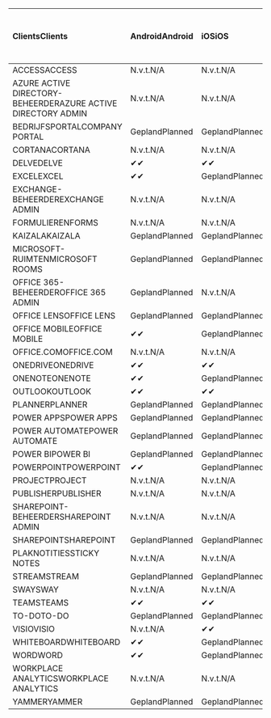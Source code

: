 <!-- This file is generated automatically. Changes made to this file will be overwritten.-->
|<span data-ttu-id="53669-101">Clients</span><span class="sxs-lookup"><span data-stu-id="53669-101">Clients</span></span>|<span data-ttu-id="53669-102">Android</span><span class="sxs-lookup"><span data-stu-id="53669-102">Android</span></span>|<span data-ttu-id="53669-103">iOS</span><span class="sxs-lookup"><span data-stu-id="53669-103">iOS</span></span>|<span data-ttu-id="53669-104">Mac</span><span class="sxs-lookup"><span data-stu-id="53669-104">Mac</span></span>|<span data-ttu-id="53669-105">Windows 10</span><span class="sxs-lookup"><span data-stu-id="53669-105">Windows 10</span></span><br><span data-ttu-id="53669-106">Bureaublad</span><span class="sxs-lookup"><span data-stu-id="53669-106">Desktop</span></span>|<span data-ttu-id="53669-107">Windows 10</span><span class="sxs-lookup"><span data-stu-id="53669-107">Windows 10</span></span><br><span data-ttu-id="53669-108">Moderne apps</span><span class="sxs-lookup"><span data-stu-id="53669-108">Modern Apps</span></span>|
|:-|:-|:-|:-|:-|:-|
|<span data-ttu-id="53669-109">ACCESS</span><span class="sxs-lookup"><span data-stu-id="53669-109">ACCESS</span></span>|<span data-ttu-id="53669-110">N.v.t.</span><span class="sxs-lookup"><span data-stu-id="53669-110">N/A</span></span>|<span data-ttu-id="53669-111">N.v.t.</span><span class="sxs-lookup"><span data-stu-id="53669-111">N/A</span></span>|<span data-ttu-id="53669-112">N.v.t.</span><span class="sxs-lookup"><span data-stu-id="53669-112">N/A</span></span>|<span data-ttu-id="53669-113">Gepland</span><span class="sxs-lookup"><span data-stu-id="53669-113">Planned</span></span>|<span data-ttu-id="53669-114">N.v.t.</span><span class="sxs-lookup"><span data-stu-id="53669-114">N/A</span></span>|
|<span data-ttu-id="53669-115">AZURE ACTIVE DIRECTORY-BEHEERDER</span><span class="sxs-lookup"><span data-stu-id="53669-115">AZURE ACTIVE DIRECTORY ADMIN</span></span>|<span data-ttu-id="53669-116">N.v.t.</span><span class="sxs-lookup"><span data-stu-id="53669-116">N/A</span></span>|<span data-ttu-id="53669-117">N.v.t.</span><span class="sxs-lookup"><span data-stu-id="53669-117">N/A</span></span>|<span data-ttu-id="53669-118">N.v.t.</span><span class="sxs-lookup"><span data-stu-id="53669-118">N/A</span></span>|<span data-ttu-id="53669-119">Gepland</span><span class="sxs-lookup"><span data-stu-id="53669-119">Planned</span></span>|<span data-ttu-id="53669-120">N.v.t.</span><span class="sxs-lookup"><span data-stu-id="53669-120">N/A</span></span>|
|<span data-ttu-id="53669-121">BEDRIJFSPORTAL</span><span class="sxs-lookup"><span data-stu-id="53669-121">COMPANY PORTAL</span></span>|<span data-ttu-id="53669-122">Gepland</span><span class="sxs-lookup"><span data-stu-id="53669-122">Planned</span></span>|<span data-ttu-id="53669-123">Gepland</span><span class="sxs-lookup"><span data-stu-id="53669-123">Planned</span></span>|<span data-ttu-id="53669-124">Gepland</span><span class="sxs-lookup"><span data-stu-id="53669-124">Planned</span></span>|<span data-ttu-id="53669-125">N.v.t.</span><span class="sxs-lookup"><span data-stu-id="53669-125">N/A</span></span>|<span data-ttu-id="53669-126">Gepland</span><span class="sxs-lookup"><span data-stu-id="53669-126">Planned</span></span>|
|<span data-ttu-id="53669-127">CORTANA</span><span class="sxs-lookup"><span data-stu-id="53669-127">CORTANA</span></span>|<span data-ttu-id="53669-128">N.v.t.</span><span class="sxs-lookup"><span data-stu-id="53669-128">N/A</span></span>|<span data-ttu-id="53669-129">N.v.t.</span><span class="sxs-lookup"><span data-stu-id="53669-129">N/A</span></span>|<span data-ttu-id="53669-130">N.v.t.</span><span class="sxs-lookup"><span data-stu-id="53669-130">N/A</span></span>|<span data-ttu-id="53669-131">N.v.t.</span><span class="sxs-lookup"><span data-stu-id="53669-131">N/A</span></span>|<span data-ttu-id="53669-132">Gepland</span><span class="sxs-lookup"><span data-stu-id="53669-132">Planned</span></span>|
|<span data-ttu-id="53669-133">DELVE</span><span class="sxs-lookup"><span data-stu-id="53669-133">DELVE</span></span>|<span data-ttu-id="53669-134">✔</span><span class="sxs-lookup"><span data-stu-id="53669-134">✔</span></span>|<span data-ttu-id="53669-135">✔</span><span class="sxs-lookup"><span data-stu-id="53669-135">✔</span></span>|<span data-ttu-id="53669-136">N.v.t.</span><span class="sxs-lookup"><span data-stu-id="53669-136">N/A</span></span>|<span data-ttu-id="53669-137">N.v.t.</span><span class="sxs-lookup"><span data-stu-id="53669-137">N/A</span></span>|<span data-ttu-id="53669-138">N.v.t.</span><span class="sxs-lookup"><span data-stu-id="53669-138">N/A</span></span>|
|<span data-ttu-id="53669-139">EXCEL</span><span class="sxs-lookup"><span data-stu-id="53669-139">EXCEL</span></span>|<span data-ttu-id="53669-140">✔</span><span class="sxs-lookup"><span data-stu-id="53669-140">✔</span></span>|<span data-ttu-id="53669-141">Gepland</span><span class="sxs-lookup"><span data-stu-id="53669-141">Planned</span></span>|<span data-ttu-id="53669-142">Gepland</span><span class="sxs-lookup"><span data-stu-id="53669-142">Planned</span></span>|<span data-ttu-id="53669-143">Gepland</span><span class="sxs-lookup"><span data-stu-id="53669-143">Planned</span></span>|<span data-ttu-id="53669-144">N.v.t.</span><span class="sxs-lookup"><span data-stu-id="53669-144">N/A</span></span>|
|<span data-ttu-id="53669-145">EXCHANGE-BEHEERDER</span><span class="sxs-lookup"><span data-stu-id="53669-145">EXCHANGE ADMIN</span></span>|<span data-ttu-id="53669-146">N.v.t.</span><span class="sxs-lookup"><span data-stu-id="53669-146">N/A</span></span>|<span data-ttu-id="53669-147">N.v.t.</span><span class="sxs-lookup"><span data-stu-id="53669-147">N/A</span></span>|<span data-ttu-id="53669-148">N.v.t.</span><span class="sxs-lookup"><span data-stu-id="53669-148">N/A</span></span>|<span data-ttu-id="53669-149">✔</span><span class="sxs-lookup"><span data-stu-id="53669-149">✔</span></span>|<span data-ttu-id="53669-150">N.v.t.</span><span class="sxs-lookup"><span data-stu-id="53669-150">N/A</span></span>|
|<span data-ttu-id="53669-151">FORMULIEREN</span><span class="sxs-lookup"><span data-stu-id="53669-151">FORMS</span></span>|<span data-ttu-id="53669-152">N.v.t.</span><span class="sxs-lookup"><span data-stu-id="53669-152">N/A</span></span>|<span data-ttu-id="53669-153">N.v.t.</span><span class="sxs-lookup"><span data-stu-id="53669-153">N/A</span></span>|<span data-ttu-id="53669-154">N.v.t.</span><span class="sxs-lookup"><span data-stu-id="53669-154">N/A</span></span>|<span data-ttu-id="53669-155">N.v.t.</span><span class="sxs-lookup"><span data-stu-id="53669-155">N/A</span></span>|<span data-ttu-id="53669-156">N.v.t.</span><span class="sxs-lookup"><span data-stu-id="53669-156">N/A</span></span>|
|<span data-ttu-id="53669-157">KAIZALA</span><span class="sxs-lookup"><span data-stu-id="53669-157">KAIZALA</span></span>|<span data-ttu-id="53669-158">Gepland</span><span class="sxs-lookup"><span data-stu-id="53669-158">Planned</span></span>|<span data-ttu-id="53669-159">Gepland</span><span class="sxs-lookup"><span data-stu-id="53669-159">Planned</span></span>|<span data-ttu-id="53669-160">N.v.t.</span><span class="sxs-lookup"><span data-stu-id="53669-160">N/A</span></span>|<span data-ttu-id="53669-161">N.v.t.</span><span class="sxs-lookup"><span data-stu-id="53669-161">N/A</span></span>|<span data-ttu-id="53669-162">N.v.t.</span><span class="sxs-lookup"><span data-stu-id="53669-162">N/A</span></span>|
|<span data-ttu-id="53669-163">MICROSOFT-RUIMTEN</span><span class="sxs-lookup"><span data-stu-id="53669-163">MICROSOFT ROOMS</span></span>|<span data-ttu-id="53669-164">Gepland</span><span class="sxs-lookup"><span data-stu-id="53669-164">Planned</span></span>|<span data-ttu-id="53669-165">Gepland</span><span class="sxs-lookup"><span data-stu-id="53669-165">Planned</span></span>|<span data-ttu-id="53669-166">N.v.t.</span><span class="sxs-lookup"><span data-stu-id="53669-166">N/A</span></span>|<span data-ttu-id="53669-167">N.v.t.</span><span class="sxs-lookup"><span data-stu-id="53669-167">N/A</span></span>|<span data-ttu-id="53669-168">N.v.t.</span><span class="sxs-lookup"><span data-stu-id="53669-168">N/A</span></span>|
|<span data-ttu-id="53669-169">OFFICE 365-BEHEERDER</span><span class="sxs-lookup"><span data-stu-id="53669-169">OFFICE 365 ADMIN</span></span>|<span data-ttu-id="53669-170">Gepland</span><span class="sxs-lookup"><span data-stu-id="53669-170">Planned</span></span>|<span data-ttu-id="53669-171">N.v.t.</span><span class="sxs-lookup"><span data-stu-id="53669-171">N/A</span></span>|<span data-ttu-id="53669-172">N.v.t.</span><span class="sxs-lookup"><span data-stu-id="53669-172">N/A</span></span>|<span data-ttu-id="53669-173">N.v.t.</span><span class="sxs-lookup"><span data-stu-id="53669-173">N/A</span></span>|<span data-ttu-id="53669-174">N.v.t.</span><span class="sxs-lookup"><span data-stu-id="53669-174">N/A</span></span>|
|<span data-ttu-id="53669-175">OFFICE LENS</span><span class="sxs-lookup"><span data-stu-id="53669-175">OFFICE LENS</span></span>|<span data-ttu-id="53669-176">Gepland</span><span class="sxs-lookup"><span data-stu-id="53669-176">Planned</span></span>|<span data-ttu-id="53669-177">Gepland</span><span class="sxs-lookup"><span data-stu-id="53669-177">Planned</span></span>|<span data-ttu-id="53669-178">N.v.t.</span><span class="sxs-lookup"><span data-stu-id="53669-178">N/A</span></span>|<span data-ttu-id="53669-179">N.v.t.</span><span class="sxs-lookup"><span data-stu-id="53669-179">N/A</span></span>|<span data-ttu-id="53669-180">N.v.t.</span><span class="sxs-lookup"><span data-stu-id="53669-180">N/A</span></span>|
|<span data-ttu-id="53669-181">OFFICE MOBILE</span><span class="sxs-lookup"><span data-stu-id="53669-181">OFFICE MOBILE</span></span>|<span data-ttu-id="53669-182">✔</span><span class="sxs-lookup"><span data-stu-id="53669-182">✔</span></span>|<span data-ttu-id="53669-183">Gepland</span><span class="sxs-lookup"><span data-stu-id="53669-183">Planned</span></span>|<span data-ttu-id="53669-184">N.v.t.</span><span class="sxs-lookup"><span data-stu-id="53669-184">N/A</span></span>|<span data-ttu-id="53669-185">N.v.t.</span><span class="sxs-lookup"><span data-stu-id="53669-185">N/A</span></span>|<span data-ttu-id="53669-186">N.v.t.</span><span class="sxs-lookup"><span data-stu-id="53669-186">N/A</span></span>|
|<span data-ttu-id="53669-187">OFFICE.COM</span><span class="sxs-lookup"><span data-stu-id="53669-187">OFFICE.COM</span></span>|<span data-ttu-id="53669-188">N.v.t.</span><span class="sxs-lookup"><span data-stu-id="53669-188">N/A</span></span>|<span data-ttu-id="53669-189">N.v.t.</span><span class="sxs-lookup"><span data-stu-id="53669-189">N/A</span></span>|<span data-ttu-id="53669-190">N.v.t.</span><span class="sxs-lookup"><span data-stu-id="53669-190">N/A</span></span>|<span data-ttu-id="53669-191">N.v.t.</span><span class="sxs-lookup"><span data-stu-id="53669-191">N/A</span></span>|<span data-ttu-id="53669-192">Gepland</span><span class="sxs-lookup"><span data-stu-id="53669-192">Planned</span></span>|
|<span data-ttu-id="53669-193">ONEDRIVE</span><span class="sxs-lookup"><span data-stu-id="53669-193">ONEDRIVE</span></span>|<span data-ttu-id="53669-194">✔</span><span class="sxs-lookup"><span data-stu-id="53669-194">✔</span></span>|<span data-ttu-id="53669-195">✔</span><span class="sxs-lookup"><span data-stu-id="53669-195">✔</span></span>|<span data-ttu-id="53669-196">✔</span><span class="sxs-lookup"><span data-stu-id="53669-196">✔</span></span>|<span data-ttu-id="53669-197">✔</span><span class="sxs-lookup"><span data-stu-id="53669-197">✔</span></span>|<span data-ttu-id="53669-198">Gepland</span><span class="sxs-lookup"><span data-stu-id="53669-198">Planned</span></span>|
|<span data-ttu-id="53669-199">ONENOTE</span><span class="sxs-lookup"><span data-stu-id="53669-199">ONENOTE</span></span>|<span data-ttu-id="53669-200">✔</span><span class="sxs-lookup"><span data-stu-id="53669-200">✔</span></span>|<span data-ttu-id="53669-201">Gepland</span><span class="sxs-lookup"><span data-stu-id="53669-201">Planned</span></span>|<span data-ttu-id="53669-202">Gepland</span><span class="sxs-lookup"><span data-stu-id="53669-202">Planned</span></span>|<span data-ttu-id="53669-203">Gepland</span><span class="sxs-lookup"><span data-stu-id="53669-203">Planned</span></span>|<span data-ttu-id="53669-204">Gepland</span><span class="sxs-lookup"><span data-stu-id="53669-204">Planned</span></span>|
|<span data-ttu-id="53669-205">OUTLOOK</span><span class="sxs-lookup"><span data-stu-id="53669-205">OUTLOOK</span></span>|<span data-ttu-id="53669-206">✔</span><span class="sxs-lookup"><span data-stu-id="53669-206">✔</span></span>|<span data-ttu-id="53669-207">✔</span><span class="sxs-lookup"><span data-stu-id="53669-207">✔</span></span>|<span data-ttu-id="53669-208">Gepland</span><span class="sxs-lookup"><span data-stu-id="53669-208">Planned</span></span>|<span data-ttu-id="53669-209">Gepland</span><span class="sxs-lookup"><span data-stu-id="53669-209">Planned</span></span>|<span data-ttu-id="53669-210">Gepland</span><span class="sxs-lookup"><span data-stu-id="53669-210">Planned</span></span>|
|<span data-ttu-id="53669-211">PLANNER</span><span class="sxs-lookup"><span data-stu-id="53669-211">PLANNER</span></span>|<span data-ttu-id="53669-212">Gepland</span><span class="sxs-lookup"><span data-stu-id="53669-212">Planned</span></span>|<span data-ttu-id="53669-213">Gepland</span><span class="sxs-lookup"><span data-stu-id="53669-213">Planned</span></span>|<span data-ttu-id="53669-214">N.v.t.</span><span class="sxs-lookup"><span data-stu-id="53669-214">N/A</span></span>|<span data-ttu-id="53669-215">N.v.t.</span><span class="sxs-lookup"><span data-stu-id="53669-215">N/A</span></span>|<span data-ttu-id="53669-216">N.v.t.</span><span class="sxs-lookup"><span data-stu-id="53669-216">N/A</span></span>|
|<span data-ttu-id="53669-217">POWER APPS</span><span class="sxs-lookup"><span data-stu-id="53669-217">POWER APPS</span></span>|<span data-ttu-id="53669-218">Gepland</span><span class="sxs-lookup"><span data-stu-id="53669-218">Planned</span></span>|<span data-ttu-id="53669-219">Gepland</span><span class="sxs-lookup"><span data-stu-id="53669-219">Planned</span></span>|<span data-ttu-id="53669-220">N.v.t.</span><span class="sxs-lookup"><span data-stu-id="53669-220">N/A</span></span>|<span data-ttu-id="53669-221">N.v.t.</span><span class="sxs-lookup"><span data-stu-id="53669-221">N/A</span></span>|<span data-ttu-id="53669-222">Gepland</span><span class="sxs-lookup"><span data-stu-id="53669-222">Planned</span></span>|
|<span data-ttu-id="53669-223">POWER AUTOMATE</span><span class="sxs-lookup"><span data-stu-id="53669-223">POWER AUTOMATE</span></span>|<span data-ttu-id="53669-224">Gepland</span><span class="sxs-lookup"><span data-stu-id="53669-224">Planned</span></span>|<span data-ttu-id="53669-225">Gepland</span><span class="sxs-lookup"><span data-stu-id="53669-225">Planned</span></span>|<span data-ttu-id="53669-226">N.v.t.</span><span class="sxs-lookup"><span data-stu-id="53669-226">N/A</span></span>|<span data-ttu-id="53669-227">N.v.t.</span><span class="sxs-lookup"><span data-stu-id="53669-227">N/A</span></span>|<span data-ttu-id="53669-228">N.v.t.</span><span class="sxs-lookup"><span data-stu-id="53669-228">N/A</span></span>|
|<span data-ttu-id="53669-229">POWER BI</span><span class="sxs-lookup"><span data-stu-id="53669-229">POWER BI</span></span>|<span data-ttu-id="53669-230">Gepland</span><span class="sxs-lookup"><span data-stu-id="53669-230">Planned</span></span>|<span data-ttu-id="53669-231">Gepland</span><span class="sxs-lookup"><span data-stu-id="53669-231">Planned</span></span>|<span data-ttu-id="53669-232">N.v.t.</span><span class="sxs-lookup"><span data-stu-id="53669-232">N/A</span></span>|<span data-ttu-id="53669-233">Gepland</span><span class="sxs-lookup"><span data-stu-id="53669-233">Planned</span></span>|<span data-ttu-id="53669-234">Gepland</span><span class="sxs-lookup"><span data-stu-id="53669-234">Planned</span></span>|
|<span data-ttu-id="53669-235">POWERPOINT</span><span class="sxs-lookup"><span data-stu-id="53669-235">POWERPOINT</span></span>|<span data-ttu-id="53669-236">✔</span><span class="sxs-lookup"><span data-stu-id="53669-236">✔</span></span>|<span data-ttu-id="53669-237">Gepland</span><span class="sxs-lookup"><span data-stu-id="53669-237">Planned</span></span>|<span data-ttu-id="53669-238">Gepland</span><span class="sxs-lookup"><span data-stu-id="53669-238">Planned</span></span>|<span data-ttu-id="53669-239">Gepland</span><span class="sxs-lookup"><span data-stu-id="53669-239">Planned</span></span>|<span data-ttu-id="53669-240">N.v.t.</span><span class="sxs-lookup"><span data-stu-id="53669-240">N/A</span></span>|
|<span data-ttu-id="53669-241">PROJECT</span><span class="sxs-lookup"><span data-stu-id="53669-241">PROJECT</span></span>|<span data-ttu-id="53669-242">N.v.t.</span><span class="sxs-lookup"><span data-stu-id="53669-242">N/A</span></span>|<span data-ttu-id="53669-243">N.v.t.</span><span class="sxs-lookup"><span data-stu-id="53669-243">N/A</span></span>|<span data-ttu-id="53669-244">N.v.t.</span><span class="sxs-lookup"><span data-stu-id="53669-244">N/A</span></span>|<span data-ttu-id="53669-245">Gepland</span><span class="sxs-lookup"><span data-stu-id="53669-245">Planned</span></span>|<span data-ttu-id="53669-246">N.v.t.</span><span class="sxs-lookup"><span data-stu-id="53669-246">N/A</span></span>|
|<span data-ttu-id="53669-247">PUBLISHER</span><span class="sxs-lookup"><span data-stu-id="53669-247">PUBLISHER</span></span>|<span data-ttu-id="53669-248">N.v.t.</span><span class="sxs-lookup"><span data-stu-id="53669-248">N/A</span></span>|<span data-ttu-id="53669-249">N.v.t.</span><span class="sxs-lookup"><span data-stu-id="53669-249">N/A</span></span>|<span data-ttu-id="53669-250">N.v.t.</span><span class="sxs-lookup"><span data-stu-id="53669-250">N/A</span></span>|<span data-ttu-id="53669-251">✔</span><span class="sxs-lookup"><span data-stu-id="53669-251">✔</span></span>|<span data-ttu-id="53669-252">N.v.t.</span><span class="sxs-lookup"><span data-stu-id="53669-252">N/A</span></span>|
|<span data-ttu-id="53669-253">SHAREPOINT-BEHEERDER</span><span class="sxs-lookup"><span data-stu-id="53669-253">SHAREPOINT ADMIN</span></span>|<span data-ttu-id="53669-254">N.v.t.</span><span class="sxs-lookup"><span data-stu-id="53669-254">N/A</span></span>|<span data-ttu-id="53669-255">N.v.t.</span><span class="sxs-lookup"><span data-stu-id="53669-255">N/A</span></span>|<span data-ttu-id="53669-256">N.v.t.</span><span class="sxs-lookup"><span data-stu-id="53669-256">N/A</span></span>|<span data-ttu-id="53669-257">Gepland</span><span class="sxs-lookup"><span data-stu-id="53669-257">Planned</span></span>|<span data-ttu-id="53669-258">N.v.t.</span><span class="sxs-lookup"><span data-stu-id="53669-258">N/A</span></span>|
|<span data-ttu-id="53669-259">SHAREPOINT</span><span class="sxs-lookup"><span data-stu-id="53669-259">SHAREPOINT</span></span>|<span data-ttu-id="53669-260">Gepland</span><span class="sxs-lookup"><span data-stu-id="53669-260">Planned</span></span>|<span data-ttu-id="53669-261">Gepland</span><span class="sxs-lookup"><span data-stu-id="53669-261">Planned</span></span>|<span data-ttu-id="53669-262">N.v.t.</span><span class="sxs-lookup"><span data-stu-id="53669-262">N/A</span></span>|<span data-ttu-id="53669-263">N.v.t.</span><span class="sxs-lookup"><span data-stu-id="53669-263">N/A</span></span>|<span data-ttu-id="53669-264">N.v.t.</span><span class="sxs-lookup"><span data-stu-id="53669-264">N/A</span></span>|
|<span data-ttu-id="53669-265">PLAKNOTITIES</span><span class="sxs-lookup"><span data-stu-id="53669-265">STICKY NOTES</span></span>|<span data-ttu-id="53669-266">N.v.t.</span><span class="sxs-lookup"><span data-stu-id="53669-266">N/A</span></span>|<span data-ttu-id="53669-267">N.v.t.</span><span class="sxs-lookup"><span data-stu-id="53669-267">N/A</span></span>|<span data-ttu-id="53669-268">N.v.t.</span><span class="sxs-lookup"><span data-stu-id="53669-268">N/A</span></span>|<span data-ttu-id="53669-269">N.v.t.</span><span class="sxs-lookup"><span data-stu-id="53669-269">N/A</span></span>|<span data-ttu-id="53669-270">Gepland</span><span class="sxs-lookup"><span data-stu-id="53669-270">Planned</span></span>|
|<span data-ttu-id="53669-271">STREAM</span><span class="sxs-lookup"><span data-stu-id="53669-271">STREAM</span></span>|<span data-ttu-id="53669-272">Gepland</span><span class="sxs-lookup"><span data-stu-id="53669-272">Planned</span></span>|<span data-ttu-id="53669-273">Gepland</span><span class="sxs-lookup"><span data-stu-id="53669-273">Planned</span></span>|<span data-ttu-id="53669-274">N.v.t.</span><span class="sxs-lookup"><span data-stu-id="53669-274">N/A</span></span>|<span data-ttu-id="53669-275">N.v.t.</span><span class="sxs-lookup"><span data-stu-id="53669-275">N/A</span></span>|<span data-ttu-id="53669-276">N.v.t.</span><span class="sxs-lookup"><span data-stu-id="53669-276">N/A</span></span>|
|<span data-ttu-id="53669-277">SWAY</span><span class="sxs-lookup"><span data-stu-id="53669-277">SWAY</span></span>|<span data-ttu-id="53669-278">N.v.t.</span><span class="sxs-lookup"><span data-stu-id="53669-278">N/A</span></span>|<span data-ttu-id="53669-279">N.v.t.</span><span class="sxs-lookup"><span data-stu-id="53669-279">N/A</span></span>|<span data-ttu-id="53669-280">N.v.t.</span><span class="sxs-lookup"><span data-stu-id="53669-280">N/A</span></span>|<span data-ttu-id="53669-281">N.v.t.</span><span class="sxs-lookup"><span data-stu-id="53669-281">N/A</span></span>|<span data-ttu-id="53669-282">Gepland</span><span class="sxs-lookup"><span data-stu-id="53669-282">Planned</span></span>|
|<span data-ttu-id="53669-283">TEAMS</span><span class="sxs-lookup"><span data-stu-id="53669-283">TEAMS</span></span>|<span data-ttu-id="53669-284">✔</span><span class="sxs-lookup"><span data-stu-id="53669-284">✔</span></span>|<span data-ttu-id="53669-285">✔</span><span class="sxs-lookup"><span data-stu-id="53669-285">✔</span></span>|<span data-ttu-id="53669-286">✔</span><span class="sxs-lookup"><span data-stu-id="53669-286">✔</span></span>|<span data-ttu-id="53669-287">✔</span><span class="sxs-lookup"><span data-stu-id="53669-287">✔</span></span>|<span data-ttu-id="53669-288">N.v.t.</span><span class="sxs-lookup"><span data-stu-id="53669-288">N/A</span></span>|
|<span data-ttu-id="53669-289">TO-DO</span><span class="sxs-lookup"><span data-stu-id="53669-289">TO-DO</span></span>|<span data-ttu-id="53669-290">Gepland</span><span class="sxs-lookup"><span data-stu-id="53669-290">Planned</span></span>|<span data-ttu-id="53669-291">Gepland</span><span class="sxs-lookup"><span data-stu-id="53669-291">Planned</span></span>|<span data-ttu-id="53669-292">Gepland</span><span class="sxs-lookup"><span data-stu-id="53669-292">Planned</span></span>|<span data-ttu-id="53669-293">N.v.t.</span><span class="sxs-lookup"><span data-stu-id="53669-293">N/A</span></span>|<span data-ttu-id="53669-294">Gepland</span><span class="sxs-lookup"><span data-stu-id="53669-294">Planned</span></span>|
|<span data-ttu-id="53669-295">VISIO</span><span class="sxs-lookup"><span data-stu-id="53669-295">VISIO</span></span>|<span data-ttu-id="53669-296">N.v.t.</span><span class="sxs-lookup"><span data-stu-id="53669-296">N/A</span></span>|<span data-ttu-id="53669-297">✔</span><span class="sxs-lookup"><span data-stu-id="53669-297">✔</span></span>|<span data-ttu-id="53669-298">N.v.t.</span><span class="sxs-lookup"><span data-stu-id="53669-298">N/A</span></span>|<span data-ttu-id="53669-299">Gepland</span><span class="sxs-lookup"><span data-stu-id="53669-299">Planned</span></span>|<span data-ttu-id="53669-300">N.v.t.</span><span class="sxs-lookup"><span data-stu-id="53669-300">N/A</span></span>|
|<span data-ttu-id="53669-301">WHITEBOARD</span><span class="sxs-lookup"><span data-stu-id="53669-301">WHITEBOARD</span></span>|<span data-ttu-id="53669-302">✔</span><span class="sxs-lookup"><span data-stu-id="53669-302">✔</span></span>|<span data-ttu-id="53669-303">Gepland</span><span class="sxs-lookup"><span data-stu-id="53669-303">Planned</span></span>|<span data-ttu-id="53669-304">N.v.t.</span><span class="sxs-lookup"><span data-stu-id="53669-304">N/A</span></span>|<span data-ttu-id="53669-305">N.v.t.</span><span class="sxs-lookup"><span data-stu-id="53669-305">N/A</span></span>|<span data-ttu-id="53669-306">Gepland</span><span class="sxs-lookup"><span data-stu-id="53669-306">Planned</span></span>|
|<span data-ttu-id="53669-307">WORD</span><span class="sxs-lookup"><span data-stu-id="53669-307">WORD</span></span>|<span data-ttu-id="53669-308">✔</span><span class="sxs-lookup"><span data-stu-id="53669-308">✔</span></span>|<span data-ttu-id="53669-309">Gepland</span><span class="sxs-lookup"><span data-stu-id="53669-309">Planned</span></span>|<span data-ttu-id="53669-310">Gepland</span><span class="sxs-lookup"><span data-stu-id="53669-310">Planned</span></span>|<span data-ttu-id="53669-311">Gepland</span><span class="sxs-lookup"><span data-stu-id="53669-311">Planned</span></span>|<span data-ttu-id="53669-312">N.v.t.</span><span class="sxs-lookup"><span data-stu-id="53669-312">N/A</span></span>|
|<span data-ttu-id="53669-313">WORKPLACE ANALYTICS</span><span class="sxs-lookup"><span data-stu-id="53669-313">WORKPLACE ANALYTICS</span></span>|<span data-ttu-id="53669-314">N.v.t.</span><span class="sxs-lookup"><span data-stu-id="53669-314">N/A</span></span>|<span data-ttu-id="53669-315">N.v.t.</span><span class="sxs-lookup"><span data-stu-id="53669-315">N/A</span></span>|<span data-ttu-id="53669-316">N.v.t.</span><span class="sxs-lookup"><span data-stu-id="53669-316">N/A</span></span>|<span data-ttu-id="53669-317">N.v.t.</span><span class="sxs-lookup"><span data-stu-id="53669-317">N/A</span></span>|<span data-ttu-id="53669-318">N.v.t.</span><span class="sxs-lookup"><span data-stu-id="53669-318">N/A</span></span>|
|<span data-ttu-id="53669-319">YAMMER</span><span class="sxs-lookup"><span data-stu-id="53669-319">YAMMER</span></span>|<span data-ttu-id="53669-320">Gepland</span><span class="sxs-lookup"><span data-stu-id="53669-320">Planned</span></span>|<span data-ttu-id="53669-321">Gepland</span><span class="sxs-lookup"><span data-stu-id="53669-321">Planned</span></span>|<span data-ttu-id="53669-322">Gepland</span><span class="sxs-lookup"><span data-stu-id="53669-322">Planned</span></span>|<span data-ttu-id="53669-323">Gepland</span><span class="sxs-lookup"><span data-stu-id="53669-323">Planned</span></span>|<span data-ttu-id="53669-324">N.v.t.</span><span class="sxs-lookup"><span data-stu-id="53669-324">N/A</span></span>|
